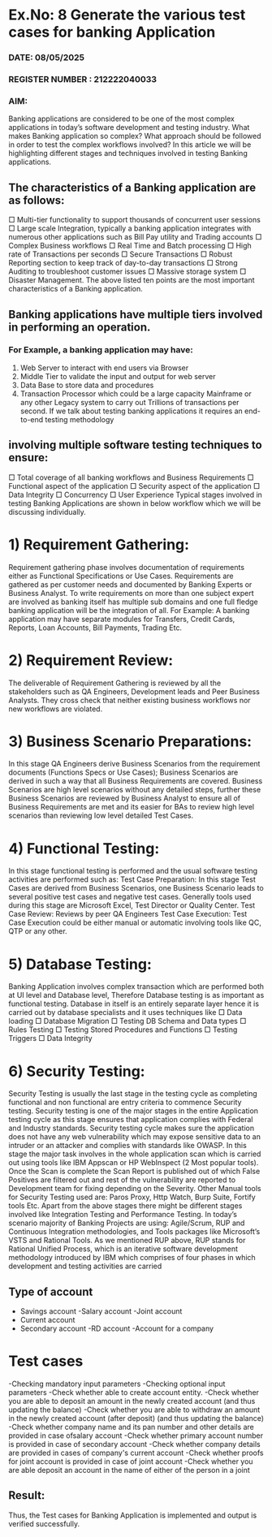# Ex.No: 8  Generate the various test cases for  banking Application 

### DATE:   08/05/2025                                                                         
### REGISTER NUMBER : 212222040033
### AIM: 
Banking applications are considered to be one of the most complex applications in today’s
software development and testing industry. What makes Banking application so complex?
What approach should be followed in order to test the complex workflows involved? In this
article we will be highlighting different stages and techniques involved in testing Banking
applications.

## The characteristics of a Banking application are as follows:
□ Multi-tier functionality to support thousands of concurrent user sessions
□ Large scale Integration, typically a banking application integrates with
numerous other applications such as Bill Pay utility and Trading accounts
□ Complex Business workflows
□ Real Time and Batch processing
□ High rate of Transactions per seconds
□ Secure Transactions
□ Robust Reporting section to keep track of day-to-day transactions
□ Strong Auditing to troubleshoot customer issues
□ Massive storage system
□ Disaster Management.
The above listed ten points are the most important characteristics of a Banking
application.
## Banking applications have multiple tiers involved in performing an operation. 
### For Example, a banking application may have:
1. Web Server to interact with end users via Browser
2. Middle Tier to validate the input and output for web server
3. Data Base to store data and procedures
4. Transaction Processor which could be a large capacity Mainframe or any other
Legacy system to carry out Trillions of transactions per second.
If we talk about testing banking applications it requires an end-to-end testing methodology
## involving multiple software testing techniques to ensure:
□ Total coverage of all banking workflows and Business Requirements
□ Functional aspect of the application
□ Security aspect of the application
□ Data Integrity
□ Concurrency
□ User Experience
Typical stages involved in testing Banking Applications are shown in below workflow
which we will be discussing individually.
# 1) Requirement Gathering:
Requirement gathering phase involves documentation of requirements either as Functional
Specifications or Use Cases. Requirements are gathered as per customer needs and documented
by Banking Experts or Business Analyst. To write requirements on more than one subject
expert are involved as banking itself has multiple sub domains and one full fledge banking
application will be the integration of all. For Example: A banking application may have
separate modules for Transfers, Credit Cards, Reports, Loan Accounts, Bill Payments, Trading
Etc.
# 2) Requirement Review:
The deliverable of Requirement Gathering is reviewed by all the stakeholders such as QA
Engineers, Development leads and Peer Business Analysts. They cross check that neither
existing business workflows nor new workflows are violated.
# 3) Business Scenario Preparations:
In this stage QA Engineers derive Business Scenarios from the requirement documents
(Functions Specs or Use Cases); Business Scenarios are derived in such a way that all
Business Requirements are covered. Business Scenarios are high level scenarios without any
detailed steps, further these Business Scenarios are reviewed by Business Analyst to ensure
all of Business Requirements are met and its easier for BAs to review high level scenarios
than reviewing low level detailed Test Cases.
# 4) Functional Testing:
In this stage functional testing is performed and the usual software testing activities are
performed such as:
Test Case Preparation:
In this stage Test Cases are derived from Business Scenarios, one Business Scenario leads to
several positive test cases and negative test cases. Generally tools used during this stage are
Microsoft Excel, Test Director or Quality Center.
Test Case Review:
Reviews by peer QA Engineers
Test Case Execution:
Test Case Execution could be either manual or automatic involving tools like QC, QTP or
any other.
# 5) Database Testing:
Banking Application involves complex transaction which are performed both at UI level and
Database level, Therefore Database testing is as important as functional testing. Database in
itself is an entirely separate layer hence it is carried out by database specialists and it uses
techniques like
□ Data loading
□ Database Migration
□ Testing DB Schema and Data types
□ Rules Testing
□ Testing Stored Procedures and Functions
□ Testing Triggers
□ Data Integrity

# 6) Security Testing:
Security Testing is usually the last stage in the testing cycle as completing functional and non
functional are entry criteria to commence Security testing. Security testing is one of the major
stages in the entire Application testing cycle as this stage ensures that application complies
with Federal and Industry standards. Security testing cycle makes sure the application does not
have any web vulnerability which may expose sensitive data to an intruder or an attacker and
complies with standards like OWASP.
In this stage the major task involves in the whole application scan which is carried out using
tools like IBM Appscan or HP WebInspect (2 Most popular tools).
Once the Scan is complete the Scan Report is published out of which False Positives are
filtered out and rest of the vulnerability are reported to Development team for fixing
depending on the Severity.
Other Manual tools for Security Testing used are: Paros Proxy, Http Watch, Burp Suite,
Fortify tools Etc.
Apart from the above stages there might be different stages involved like Integration Testing
and Performance Testing.
In today’s scenario majority of Banking Projects are using: Agile/Scrum, RUP and
Continuous Integration methodologies, and Tools packages like Microsoft’s VSTS and
Rational Tools. As we mentioned RUP above, RUP stands for Rational Unified Process,
which is an iterative software development methodology introduced by IBM which
comprises of four phases in which development and testing activities are carried
## Type of account
- Savings account
-Salary account
-Joint account
- Current account
- Secondary account
-RD account
-Account for a company
# Test cases
-Checking mandatory input parameters
-Checking optional input parameters
-Check whether able to create account entity.
-Check whether you are able to deposit an amount in the newly created account (and thus updating
the balance)
-Check whether you are able to withdraw an amount in the newly created account (after
deposit) (and thus updating the balance)
-Check whether company name and its pan number and other details are provided in case ofsalary
account
-Check whether primary account number is provided in case of secondary account
-Check whether company details are provided in cases of company's current account
-Check whether proofs for joint account is provided in case of joint account
-Check whether you are able deposit an account in the name of either of the person in a joint
## Result:
Thus, the Test cases for Banking Application is implemented and output is verified successfully.
